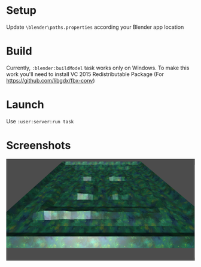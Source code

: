 Setup
=====
Update `\blender\paths.properties` according your Blender app location

Build
=====
Currently, `:blender:buildModel` task works only on Windows. To make this work you'll need to install VC 2015 Redistributable Package (For https://github.com/libgdx/fbx-conv)

Launch
======
Use `:user:server:run task`

Screenshots
===========
![screenshot-example](/demo/screenshot-1.png)